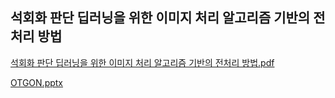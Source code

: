 ## 석회화 판단 딥러닝을 위한 이미지 처리 알고리즘 기반의 전처리 방법
[석회화 판단 딥러닝을 위한 이미지 처리 알고리즘 기반의 전처리 방법.pdf](https://github.com/dovchoo/Practical-Smart-Service/files/11397995/default.pdf)

[OTGON.pptx](https://github.com/dovchoo/Practical-Smart-Service/files/11570639/OTGON.pptx)
